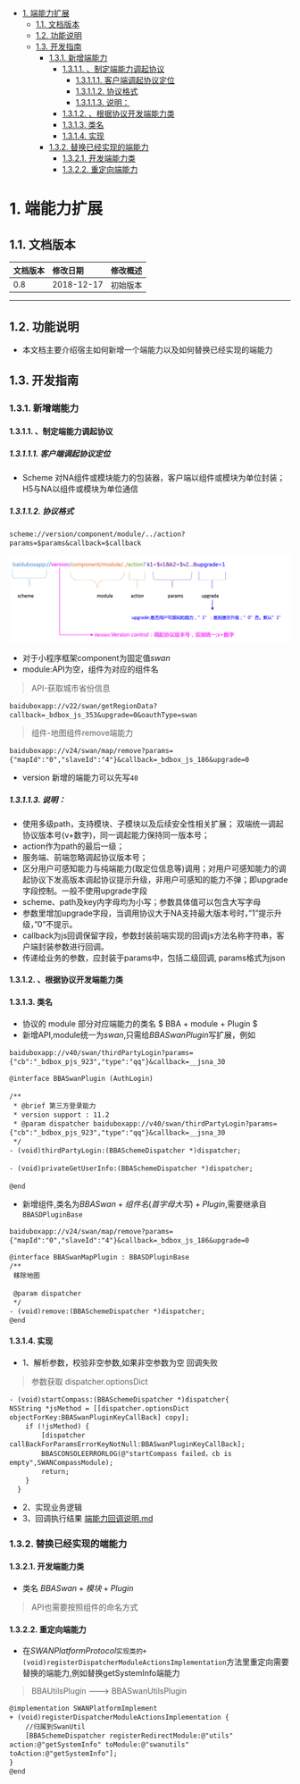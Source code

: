
<!-- TOC -->

- [1. 端能力扩展](#1-端能力扩展)
    - [1.1. 文档版本](#11-文档版本)
    - [1.2. 功能说明](#12-功能说明)
    - [1.3. 开发指南](#13-开发指南)
        - [1.3.1. 新增端能力](#131-新增端能力)
            - [1.3.1.1. 、制定端能力调起协议](#1311-制定端能力调起协议)
                - [1.3.1.1.1. 客户端调起协议定位](#13111-客户端调起协议定位)
                - [1.3.1.1.2. 协议格式](#13112-协议格式)
                - [1.3.1.1.3. 说明：](#13113-说明)
            - [1.3.1.2. 、根据协议开发端能力类](#1312-根据协议开发端能力类)
            - [1.3.1.3. 类名](#1313-类名)
            - [1.3.1.4. 实现](#1314-实现)
        - [1.3.2. 替换已经实现的端能力](#132-替换已经实现的端能力)
            - [1.3.2.1. 开发端能力类](#1321-开发端能力类)
            - [1.3.2.2. 重定向端能力](#1322-重定向端能力)

<!-- /TOC -->

# 1. 端能力扩展

## 1.1. 文档版本

|文档版本|修改日期|修改概述|
|:--|:--|:--|
|0.8|2018-12-17|初始版本|

--------------------------
## 1.2. 功能说明
* 本文档主要介绍宿主如何新增一个端能力以及如何替换已经实现的端能力

## 1.3. 开发指南
### 1.3.1. 新增端能力
#### 1.3.1.1. 、制定端能力调起协议
##### 1.3.1.1.1. 客户端调起协议定位
* Scheme 对NA组件或模块能力的包装器，客户端以组件或模块为单位封装；H5与NA以组件或模块为单位通信

##### 1.3.1.1.2. 协议格式

```
scheme://version/component/module/../action?params=$params&callback=$callback
```
![](media/15450289663434.png)

* 对于小程序框架component为固定值$swan$
* module:API为空，组件为对应的组件名

> API-获取城市省份信息

```
baiduboxapp://v22/swan/getRegionData?callback=_bdbox_js_353&upgrade=0&oauthType=swan
```
> 组件-地图组件remove端能力

```
baiduboxapp://v24/swan/map/remove?params={"mapId":"0","slaveId":"4"}&callback=_bdbox_js_186&upgrade=0
```
* version
  新增的端能力可以先写`40`
##### 1.3.1.1.3. 说明：

* 使用多级path，支持模块、子模块以及后续安全性相关扩展；
双端统一调起协议版本号(v+数字)，同一调起能力保持同一版本号；
* action作为path的最后一级；
* 服务端、前端忽略调起协议版本号；
* 区分用户可感知能力与纯端能力(取定位信息等)调用；对用户可感知能力的调起协议下发高版本调起协议提示升级，非用户可感知的能力不弹；即upgrade字段控制。一般不使用upgrade字段
* scheme、path及key内字母均为小写；参数具体值可以包含大写字母
* 参数里增加upgrade字段，当调用协议大于NA支持最大版本号时，”1”提示升级，”0”不提示。
* callback为js回调保留字段，参数封装前端实现的回调js方法名称字符串，客户端封装参数进行回调。
* 传递给业务的参数，应封装于params中，包括二级回调, params格式为json

#### 1.3.1.2. 、根据协议开发端能力类
#### 1.3.1.3. 类名
* 协议的 module 部分对应端能力的类名 $ BBA + module + Plugin $
* 新增API,module统一为$swan$,只需给$BBASwanPlugin$写扩展，例如

```
baiduboxapp://v40/swan/thirdPartyLogin?params={"cb":"_bdbox_pjs_923","type":"qq"}&callback=__jsna_30
```
```
@interface BBASwanPlugin (AuthLogin)

/**
 * @brief 第三方登录能力 
 * version support : 11.2
 * @param dispatcher baiduboxapp://v40/swan/thirdPartyLogin?params={"cb":"_bdbox_pjs_923","type":"qq"}&callback=__jsna_30
 */
- (void)thirdPartyLogin:(BBASchemeDispatcher *)dispatcher;

- (void)privateGetUserInfo:(BBASchemeDispatcher *)dispatcher;

@end

``` 
* 新增组件,类名为$BBASwan+组件名(首字母大写)+Plugin$,需要继承自`BBASDPluginBase`

```
baiduboxapp://v24/swan/map/remove?params={"mapId":"0","slaveId":"4"}&callback=_bdbox_js_186&upgrade=0
```
```
@interface BBASwanMapPlugin : BBASDPluginBase
/**
 移除地图

 @param dispatcher
 */
- (void)remove:(BBASchemeDispatcher *)dispatcher;
@end

```
#### 1.3.1.4. 实现
* 1、解析参数，校验非空参数,如果非空参数为空 回调失败

> 参数获取 dispatcher.optionsDict

```
- (void)startCompass:(BBASchemeDispatcher *)dispatcher{
NSString *jsMethod = [[dispatcher.optionsDict objectForKey:BBASwanPluginKeyCallBack] copy];
    if (!jsMethod) {
        [dispatcher callBackForParamsErrorKeyNotNull:BBASwanPluginKeyCallBack];
        BBASCONSOLEERRORLOG(@"startCompass failed，cb is empty",SWANCompassModule);
        return;
    }
  }  
```
* 2、实现业务逻辑
* 3、回调执行结果 [端能力回调说明.md](../需要接入方实现的功能/端能力回调说明.md)

### 1.3.2. 替换已经实现的端能力
#### 1.3.2.1. 开发端能力类
* 类名 $BBASwan+模块+Plugin$

> API也需要按照组件的命名方式

#### 1.3.2.2. 重定向端能力
* 在$SWANPlatformProtocol$`实现类的+ (void)registerDispatcherModuleActionsImplementation`方法里重定向需要替换的端能力,例如替换getSystemInfo端能力

> BBAUtilsPlugin ---> BBASwanUtilsPlugin

```
@implementation SWANPlatformImplement
+ (void)registerDispatcherModuleActionsImplementation {
    //归属到SwanUtil
    [BBASchemeDispatcher registerRedirectModule:@"utils" action:@"getSystemInfo" toModule:@"swanutils" toAction:@"getSystemInfo"];
}
@end
```


